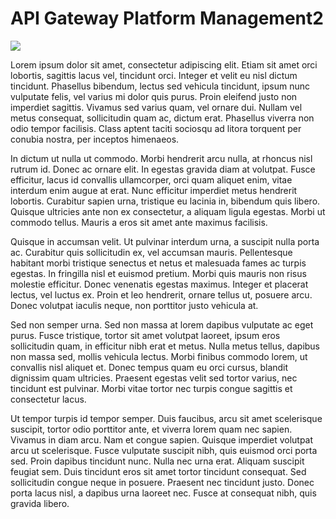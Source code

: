 # API Gateway Platform Management2



![](.gitbook/assets/260x260white\_background.png)



Lorem ipsum dolor sit amet, consectetur adipiscing elit. Etiam sit amet orci lobortis, sagittis lacus vel, tincidunt orci. Integer et velit eu nisl dictum tincidunt. Phasellus bibendum, lectus sed vehicula tincidunt, ipsum nunc vulputate felis, vel varius mi dolor quis purus. Proin eleifend justo non imperdiet sagittis. Vivamus sed varius quam, vel ornare dui. Nullam vel metus consequat, sollicitudin quam ac, dictum erat. Phasellus viverra non odio tempor facilisis. Class aptent taciti sociosqu ad litora torquent per conubia nostra, per inceptos himenaeos.

In dictum ut nulla ut commodo. Morbi hendrerit arcu nulla, at rhoncus nisl rutrum id. Donec ac ornare elit. In egestas gravida diam at volutpat. Fusce efficitur, lacus id convallis ullamcorper, orci quam aliquet enim, vitae interdum enim augue at erat. Nunc efficitur imperdiet metus hendrerit lobortis. Curabitur sapien urna, tristique eu lacinia in, bibendum quis libero. Quisque ultricies ante non ex consectetur, a aliquam ligula egestas. Morbi ut commodo tellus. Mauris a eros sit amet ante maximus facilisis.

Quisque in accumsan velit. Ut pulvinar interdum urna, a suscipit nulla porta ac. Curabitur quis sollicitudin ex, vel accumsan mauris. Pellentesque habitant morbi tristique senectus et netus et malesuada fames ac turpis egestas. In fringilla nisl et euismod pretium. Morbi quis mauris non risus molestie efficitur. Donec venenatis egestas maximus. Integer et placerat lectus, vel luctus ex. Proin et leo hendrerit, ornare tellus ut, posuere arcu. Donec volutpat iaculis neque, non porttitor justo vehicula at.

Sed non semper urna. Sed non massa at lorem dapibus vulputate ac eget purus. Fusce tristique, tortor sit amet volutpat laoreet, ipsum eros sollicitudin quam, in efficitur nibh erat et metus. Nulla metus tellus, dapibus non massa sed, mollis vehicula lectus. Morbi finibus commodo lorem, ut convallis nisl aliquet et. Donec tempus quam eu orci cursus, blandit dignissim quam ultricies. Praesent egestas velit sed tortor varius, nec tincidunt est pulvinar. Morbi vitae tortor nec turpis congue sagittis et consectetur lacus.

Ut tempor turpis id tempor semper. Duis faucibus, arcu sit amet scelerisque suscipit, tortor odio porttitor ante, et viverra lorem quam nec sapien. Vivamus in diam arcu. Nam et congue sapien. Quisque imperdiet volutpat arcu ut scelerisque. Fusce vulputate suscipit nibh, quis euismod orci porta sed. Proin dapibus tincidunt nunc. Nulla nec urna erat. Aliquam suscipit feugiat sem. Duis tincidunt eros sit amet tortor tincidunt consequat. Sed sollicitudin congue neque in posuere. Praesent nec tincidunt justo. Donec porta lacus nisl, a dapibus urna laoreet nec. Fusce at consequat nibh, quis gravida libero.
